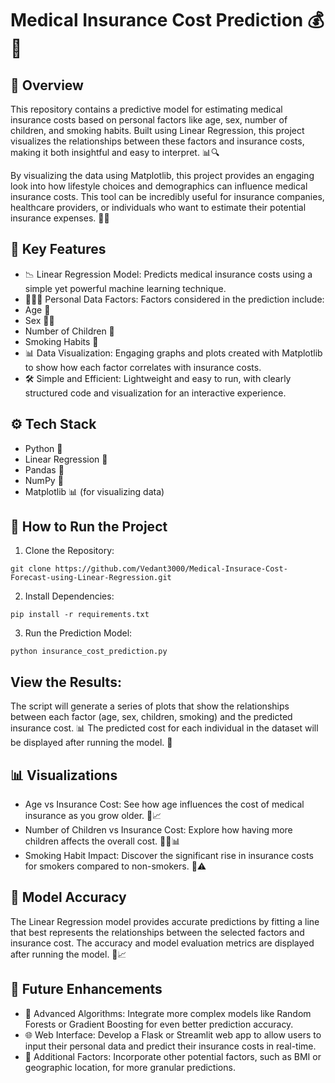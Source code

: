 #  Medical Insurance Cost Prediction 💰🏥
## 📄 Overview
This repository contains a predictive model for estimating medical insurance costs based on personal factors like age, sex, number of children, and smoking habits. Built using Linear Regression, this project visualizes the relationships between these factors and insurance costs, making it both insightful and easy to interpret. 📊🔍

By visualizing the data using Matplotlib, this project provides an engaging look into how lifestyle choices and demographics can influence medical insurance costs. This tool can be incredibly useful for insurance companies, healthcare providers, or individuals who want to estimate their potential insurance expenses. 🏦💡

## 🔑 Key Features
- 📉 Linear Regression Model: Predicts medical insurance costs using a simple yet powerful machine learning technique.
- 👨‍👩‍👧 Personal Data Factors: Factors considered in the prediction include:
- Age 📅
- Sex 🧑👩
- Number of Children 👶
- Smoking Habits 🚬
- 📊 Data Visualization: Engaging graphs and plots created with Matplotlib to show how each factor correlates with insurance costs.
- 🛠️ Simple and Efficient: Lightweight and easy to run, with clearly structured code and visualization for an interactive experience.
## ⚙️ Tech Stack
- Python 🐍
- Linear Regression 🧩
- Pandas 🐼
- NumPy 🔢
- Matplotlib 📊 (for visualizing data)
## 🚀 How to Run the Project
1. Clone the Repository:
```
git clone https://github.com/Vedant3000/Medical-Insurace-Cost-Forecast-using-Linear-Regression.git
```
2. Install Dependencies:
```
pip install -r requirements.txt
```
3. Run the Prediction Model:
```
python insurance_cost_prediction.py
```
## View the Results:

The script will generate a series of plots that show the relationships between each factor (age, sex, children, smoking) and the predicted insurance cost. 📊
The predicted cost for each individual in the dataset will be displayed after running the model. 💼

## 📊 Visualizations
- Age vs Insurance Cost: See how age influences the cost of medical insurance as you grow older. 👵📈
- Number of Children vs Insurance Cost: Explore how having more children affects the overall cost. 👶👶📊
- Smoking Habit Impact: Discover the significant rise in insurance costs for smokers compared to non-smokers. 🚬⚠️

## 🎯 Model Accuracy
The Linear Regression model provides accurate predictions by fitting a line that best represents the relationships between the selected factors and insurance cost. The accuracy and model evaluation metrics are displayed after running the model. 🎯📈

## 🌟 Future Enhancements
- 🤖 Advanced Algorithms: Integrate more complex models like Random Forests or Gradient Boosting for even better prediction accuracy.
- 🌐 Web Interface: Develop a Flask or Streamlit web app to allow users to input their personal data and predict their insurance costs in real-time.
- 🧬 Additional Factors: Incorporate other potential factors, such as BMI or geographic location, for more granular predictions.
